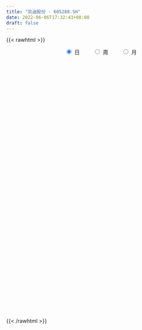 ```yaml
---
title: "凯迪股份 - 605288.SH"
date: 2022-06-06T17:32:43+08:00
draft: false
---
```

{{< rawhtml >}}
    <div style="text-align: center">
        <label style="padding: 1rem;"><input style="margin-right: .5rem" type="radio" name="period" value="D" checked onclick="period_change(this)">日</label>
        <label style="padding: 1rem;"><input style="margin-right: .5rem" type="radio" name="period" value="W" onclick="period_change(this)">周</label>
        <label style="padding: 1rem;"><input style="margin-right: .5rem" type="radio" name="period" value="M" onclick="period_change(this)">月</label>
    </div>
    <div id="chart" style="height: 700px;"></div> 
    <script type="text/javascript">
        const D_v = [772.41,1424.44,54131.33,34660.89,32082.18,17005.27,15030.28,17598.48,11856.55,14975.43,26444.79,18009.73,10141.06,13515.1,9428.94,8322.63,6621.68,6348.87,8824.49,6694.92,8344.96,10373.36,7568.05,14236.99,14354.2,11735.23,18237.87,14739.95,12208.17,15393.13,12869.01,9641.47,5337.32,6543.75,4706.76,6699.52,7688.27,14560.17,22567.71,30994.92,22988.04,17297.69,18899.64,12810.77,12552.61,7107.74,11398.03,9815.12,6373.74,6211.0,6481.0,9656.0,5428.3,8078.9,14863.72,9359.0,9637.3,6243.0,6265.9,4372.0,5976.0,3418.36,3947.0,23174.57,19552.5,6698.0,7487.74,10531.36,7693.42,5686.99,5129.95,5326.95,4953.41,4820.0,4470.01,4133.0,3152.95,3040.0,2982.0,2526.0,1911.0,2732.0,2095.0,4473.0,3238.0,2397.0,2354.1,3125.0,2160.95,3853.95,2785.02,3813.0,2517.1,4220.0,5086.97,2481.02,2312.1,2245.09,1098.0,2383.02,2714.0,7509.09,2871.0,4295.0,4530.36,3385.36,3947.0,8364.92,4388.04,6923.26,3350.8,3159.26,2143.0,3157.0,1767.0,2042.0,2440.0,2035.0,1461.0,3589.32,4138.0,1829.0,2062.0,1511.0,1892.12,1731.14,7976.88,3970.0,7544.35,3826.0,7414.0,5049.74,6928.5,10765.44,6510.0,16499.8,7526.0,9583.2,7437.94,6834.98,6569.21,11339.75,9945.51,12411.0,10523.43,4618.0,5671.75,6897.75,5618.0,8762.0,7354.49,6406.0,4918.0,6795.25,4590.0,2287.0,4109.34,2669.0,1543.0,2856.0,2329.0,4345.8,1611.25,2009.25,4653.0,3479.0,3209.0,3019.0,3014.0,3696.0,2278.0,2175.0,2729.47,5542.43,1786.0,1905.95,2672.0,2106.0,1233.0,1190.0,1010.99,1894.0,1131.0,1100.12,1094.11,1559.0,1358.0,1748.0,2581.0,2059.0,6263.19,3882.0,2266.0,4461.5,2203.0,1860.0,1569.0,1490.0,1154.0,2879.37,3250.37,1249.0,1817.0,3192.0,1878.0,1413.0,1651.0,1431.0,1580.0,2732.0,1713.0,1474.0,1221.0,1152.7,679.0,1807.0,2151.0,2706.0,4556.92,5699.0,2346.13,1421.0,3985.0,2518.0,1932.0,3107.0,1084.0,3057.0,1003.0,670.0,1453.49,1158.0,2726.0,1834.0,2082.0,2620.0,1480.0,3688.97,3146.97,2882.92,3414.0,1668.42,2860.58,2169.0,2974.0,3356.17,893.7,3190.0,2769.27,1494.3,3799.0,2032.0,1391.0,1140.0,1280.45,739.0,2487.0,3381.66,3390.0,1800.83,1758.0,2916.83,1543.7,1789.0,1797.0,1279.0,1704.0,2179.0,2592.0,1805.0,1958.11,1682.0,1500.66,3879.01,6538.21,16282.12,17772.81,11856.6,8390.79,5684.74,6938.54,7674.94,4181.4,10474.2,8980.2,5789.6,6620.2,9387.4,5134.8,5417.2,6830.73,5749.81,7368.8,6559.2,5731.34,3015.55,3469.59,3725.8,4745.4,3145.4,4854.39,5107.53,4264.4,5188.4,9865.8,6219.0,4337.0,3759.39,12661.0,19517.4,14474.4,13668.35,9881.8,11054.75,6214.15,5472.6,3219.6,6327.8,4489.25,6375.09,3225.5,2132.4,2525.38,1907.6,4976.23,2052.0,2806.23,2825.16,2274.36,1820.0,1536.0,1682.0,1372.1,1097.4,1890.63,1950.8,3959.2,6336.8,13843.91,16228.22,21252.42,24469.03,15492.89,9523.2,13672.74,15440.2,14207.94,9854.09,10282.02,7498.77,12309.98,21760.82,18086.64,13494.14,10312.4,7751.66,10197.05,11712.2,8304.33,7732.84,7739.4,8104.2,11557.4,10540.86,6562.4,7442.2,9805.8,5643.2,9233.4,6948.2,2883.4,2599.6,3682.43,3517.2,4078.82,2008.01,1925.64,3001.2,1697.53,2797.4,1713.2,2138.38,1526.0,6536.2,2383.0,2887.4,1644.6,6269.4,3142.15,1791.4,2961.2,2056.4,1670.69,1874.2,2057.4,1982.65,1703.75,1621.65,2785.3,1665.5,1603.8,3212.8,2059.8,1982.6,1959.0,1576.8,1892.6,2296.0,2327.8,1810.2,3407.0,2163.8,1813.0,1322.4,1574.36,1507.8,1822.0,1276.65,1612.41,1978.26,2449.65,3021.8,3937.8,1937.4,1735.0,1401.2,1355.0,1486.8,4114.4,6854.86,3010.5,8506.2,9310.8,5186.8,4782.2,6756.02,5424.0,3435.5,4708.43,3785.4,4319.6,19248.54,17339.6,17333.8,15199.64,12434.24,12685.2,7283.4,7268.4,5555.8,3742.2,6402.8,3614.0,2983.6,10159.6,6065.6,8440.2,6272.0,4978.86,5304.6,6726.6,8400.4,5939.6,5834.4,8199.41,6201.6,3504.8,4089.8,2795.64,3875.0,5653.8,4198.0,2898.0,3072.89,2522.8,4216.4,3539.49,4369.4,3245.35,32998.91,21226.4,16363.6,13370.2,13423.9,8149.8,13904.09,10726.6,9477.6]
const D_histogram = [0.0,0.8506894587,0.8823317473,0.2533516401,-0.6334927816,-1.0909395328,-1.4665707301,-1.5585657667,-1.6845792743,-1.5030194248,-0.9331067181,-0.5617076293,-0.4005688625,-0.4361872726,-0.3791169373,-0.4645516635,-0.4525261996,-0.4817600113,-0.6376084398,-0.5147489419,-0.3762685661,-0.1590942611,0.0089516466,0.3160646387,0.5256819835,0.6492407894,0.9738316374,0.9961191019,1.0916096175,1.1444401847,0.86074419,0.3496737431,0.0749952557,0.0290812101,-0.0300130901,-0.0999458815,-0.2531884963,-0.0684081658,0.8432890205,1.2425527277,1.7506145552,1.7155047507,1.3985028026,1.2552038801,0.9095323157,0.6534526309,0.5848012013,0.3104220268,0.1626415282,-0.1141168715,-0.1901900582,-0.0505406079,-0.0617690416,0.0252557552,0.1730732867,0.0777116172,-0.2609746644,-0.4447287732,-0.6502779342,-0.7532076781,-1.0118959827,-1.111750959,-0.9568650106,-0.0145414725,0.6099847716,0.8563267553,0.922240559,0.6021121803,0.0860618423,-0.1685536077,-0.5755125262,-0.8440757438,-0.8158871722,-0.819574858,-0.622286086,-0.49047157,-0.4093161598,-0.2923966752,-0.264460965,-0.340385308,-0.3260415472,-0.3974416869,-0.4962376734,-0.785860583,-0.9400765782,-0.9889844346,-0.7641290926,-0.4466530422,-0.2635236615,0.0165771465,0.067044329,-0.0311313069,0.013764045,0.2263589171,0.4073214863,0.3850969469,0.210278932,0.1795232068,0.1432631812,0.1357599299,0.196142554,0.2341973668,0.3099738751,0.5049085204,0.4619402195,0.5703634184,0.6371423218,0.935795326,1.0620507536,1.0565335108,0.996937359,0.9413117467,0.8544837997,0.5209593672,0.294166716,0.1990966952,0.1655907478,0.1407803358,0.0917673744,-0.1161975423,-0.484737723,-0.7069463612,-0.7903540439,-0.7601685789,-0.7154326445,-0.6291060884,-0.0520193813,0.3251768794,0.5342351033,0.4674630495,0.5359273895,0.6817920739,0.872074798,0.9837851766,1.0751638883,1.841532725,2.1040024583,2.2139637933,2.1256279568,1.89364397,1.3695089779,0.5487678762,-0.7498727189,-1.5941401043,-1.9978720535,-2.259311235,-2.0961739526,-1.7453613562,-1.4846971746,-1.6813808974,-1.4051884202,-1.5707652501,-1.5899888656,-1.681328114,-1.6650198827,-1.3740837597,-0.9007995497,-0.7003791878,-0.449512894,-0.3693310004,-0.3401418421,-0.460455159,-0.4922568388,-0.4574957935,-0.1667285005,-0.1866602413,0.0640925898,0.0608667305,0.0095250607,-0.2460798899,-0.4383399028,-0.5325938116,-0.5713899146,-0.6831328054,-0.6162025277,-0.4189658626,-0.2075143163,-0.0973203859,-0.0606147389,-0.0794142613,-0.0278140534,0.2094976875,0.2605598645,0.3422234775,0.2893113828,0.2683978003,0.2597285607,0.265616263,0.1220843085,-0.0031940961,0.0216456159,0.2572876597,0.50298916,0.8737099808,1.1150177516,1.0615478922,1.1191764045,0.984320404,0.7368356323,0.4294133152,0.5628764113,0.5872362847,0.6241980961,0.7920572597,0.7543869733,0.68068576,0.5822459422,0.4676665315,0.3970512733,0.2610622067,0.0893555082,-0.1278496522,-0.2578719265,-0.4126379549,-0.4398422185,-0.292129045,-0.1343941705,-0.2865796156,-0.6014117684,-0.9562787778,-1.0748639993,-1.1585778459,-0.918568332,-0.6227131801,-0.3518937089,-0.3730896594,-0.3832625774,-0.5918888887,-0.6139497053,-0.5956530071,-0.4189217893,-0.2571339409,-0.0436843561,0.0959676707,0.2386230188,0.4338509421,0.5563571902,0.7334447224,0.8597593662,1.1001081056,1.3106705139,1.2607090544,1.3203415343,1.2887294438,1.1903506109,1.0155535636,0.7901349083,0.6221374542,0.4617813318,0.2191181456,0.1151391589,-0.1666756514,-0.3929153852,-0.6500620698,-0.8688611207,-0.927644585,-1.0187837176,-1.0203566394,-0.9493432551,-0.8975725611,-0.8119440739,-0.6209403572,-0.4784242917,-0.3216257175,-0.2597264062,-0.2497501833,-0.1344259314,-0.1017622468,-0.134514308,-0.2107114254,-0.1443766802,-0.0665207049,-1.9101139112,-3.064398325,-3.5098215245,-3.2236860025,-3.0776274779,-2.9740598771,-2.8262142115,-2.5683235732,-2.4042011255,-2.3058037321,-2.1100199598,-2.0679723758,-1.7719682649,-1.3869797241,-0.9262237498,-0.508943831,-0.0732580082,0.216636607,0.49710263,0.7953904559,1.066339217,1.3635070013,1.4880294645,1.576746778,1.6577520434,1.5880526103,1.5183788008,1.4750780175,1.3604232107,1.4317838591,1.4487198268,1.3711941779,1.1052125773,0.8199648287,0.6499593425,0.5513197572,0.6800146755,1.0801101424,1.2931123785,1.6268147804,1.6588660723,1.6795439148,1.5465058987,1.3837505205,1.1796671619,0.8236728187,0.4983763131,0.3160891493,0.2252528906,0.1181271274,0.1273914537,0.0907681528,0.0066746989,-0.0555539513,-0.1274928375,-0.0336157185,0.0929767131,0.1815340641,0.1767398473,0.2511293252,0.2883528286,0.2447896964,0.1835874475,0.2098457277,0.3382073912,0.370541487,0.7383700403,0.9923810415,1.345823471,1.7393539765,1.7715708988,1.6481780308,1.325302919,0.7604750042,0.6647377929,0.4510681863,0.4116935633,0.1572193237,0.2410317933,0.6902006764,0.7586787988,0.8250973546,0.8606119676,0.7248763643,0.6378774746,0.6732391392,0.4289941828,0.165551093,-0.1118084564,-0.2918368338,-0.2743984038,-0.2783464431,-0.4141967678,-0.4823419626,-0.7841769758,-1.0138486107,-0.9848279944,-1.1573396335,-1.1502871996,-1.0935294634,-0.939729996,-0.7763377801,-0.7496604984,-0.7196567754,-0.7009024142,-0.6298723205,-0.5781424968,-0.5162912319,-0.4188910017,-0.3148476921,-0.2834911097,-0.4588731262,-0.578096636,-0.5632943299,-0.4958881706,-0.1771051311,-0.0521141434,0.0470865473,0.0099430007,0.0500865043,0.0541287014,0.125190936,0.1002324024,0.1584832196,0.1206071296,0.0784362097,0.106442878,0.1250324305,0.076471444,-0.1388039971,-0.3486921695,-0.3634404696,-0.5644312396,-0.6482469904,-0.8065490329,-0.8259023213,-0.6537982073,-0.4726087617,-0.3317983071,-0.2899304501,-0.3065064553,-0.3019868652,-0.2244431726,-0.1053209809,-0.029322213,0.0680609628,0.1812454793,0.2411898347,0.3406533824,0.2872268173,0.3162545042,0.3194155884,0.3246155642,0.3607135006,0.3094404355,0.2302763497,0.0587600518,-0.2192194792,-0.4588734043,-0.6213297106,-0.7248295041,-0.8487546748,-1.0178945353,-0.9929510415,-0.8562533072,-0.6477045834,-0.4852638801,-0.329776061,-0.2083816594,0.0548717066,0.2348464768,0.1152522896,-0.0169824658,-0.0295540288,0.0259452408,0.101358016,0.1742189101,0.165320746,0.1467487268,0.0397894654,0.0475966587,0.0259875852,0.0125415833,-0.0085133958,0.0657029849,0.1490064179,0.1994755582,0.2032901199,0.1771991908,-0.0338743431,-0.1914815536,-0.2022176844,-0.2909055059,-0.2029688022,-0.0939901178,-0.0239082424,0.0864594511,0.2001403834,0.3037388971,0.4108492746,0.4797861467,0.4996676384,0.487897457,0.5125913363,0.5372557367,0.5919312057,0.6375891861,0.7420334181,0.7606473787,0.6582993038,0.5082501386,0.457540189,0.4094446507,0.4411570116,0.5061836313,0.5466851803]
const D_fast = [0.0,1.0633618234,1.3155870488,0.7499448517,-0.2952727655,-1.0254543998,-1.7677282797,-2.249364758,-2.7965230841,-2.9907180908,-2.6540820637,-2.4231098822,-2.3621133311,-2.5067785593,-2.5444874583,-2.7460601004,-2.8471661863,-2.9968400009,-3.3120905393,-3.3179182769,-3.2735050426,-3.0961043029,-2.9258204835,-2.5396913317,-2.1986534911,-1.9127844879,-1.3447357305,-1.0734184906,-0.7050255705,-0.3660849571,-0.4345949044,-0.8582469155,-1.1141765889,-1.1528203321,-1.2194179048,-1.3143371666,-1.5308769054,-1.3631986164,-0.240679175,0.4692227142,1.4149381805,1.8087045637,1.8413283162,2.0118303637,1.8935418782,1.8008253511,1.8783742219,1.681600554,1.5744804376,1.26919282,1.1455721188,1.272586417,1.2459157229,1.3392544586,1.5303403118,1.4544065465,1.0504765988,0.7555402968,0.3874216522,0.0961899888,-0.4154723115,-0.7932650276,-0.8775953318,0.0610928381,0.8381152751,1.2985389477,1.5950128912,1.4254125575,0.9308776801,0.6341238282,0.0832867781,-0.3962953754,-0.5720785968,-0.7806599971,-0.7389427467,-0.7297461232,-0.7509197529,-0.7070994371,-0.7452789682,-0.9062996382,-0.9734662642,-1.1442268256,-1.3670822305,-1.8531702858,-2.2424054256,-2.5385593906,-2.5047363218,-2.298923532,-2.1816750667,-1.897429972,-1.8302017073,-1.9361601699,-1.8878238067,-1.6186392053,-1.3358462645,-1.2617965672,-1.3840448491,-1.3699197726,-1.370364003,-1.3439272718,-1.2345090092,-1.1379048546,-0.9846348776,-0.6634731022,-0.5909563482,-0.3399422947,-0.1138778108,0.4187240249,0.8104921409,1.0691082758,1.2587464637,1.4384487881,1.565241791,1.3619572003,1.2087062281,1.1634103811,1.1713021206,1.1816867927,1.1556156748,0.9186013725,0.4288767611,0.0299315326,-0.251064661,-0.4109213408,-0.5450435675,-0.6159935336,-0.0519116718,0.4065788087,0.7491958085,0.799289517,1.0017357045,1.3180484074,1.7263498309,2.0840065037,2.4441761875,3.6709282054,4.4593985533,5.1228508367,5.5659219893,5.807348995,5.6255912475,4.9420421148,3.45593334,2.2131309285,1.3099309659,0.4836639757,0.1227577699,0.0372300273,-0.0732800848,-0.690309032,-0.7654136598,-1.3236818023,-1.7404026341,-2.252073911,-2.6520206504,-2.7046054673,-2.4565211447,-2.4311955798,-2.2927075095,-2.304858366,-2.3607046682,-2.5961317749,-2.7509976644,-2.8306105674,-2.5815253995,-2.6481222007,-2.3813462222,-2.3693553989,-2.4183158034,-2.7354407266,-3.0372857151,-3.2646880768,-3.4463316585,-3.7288577507,-3.8159781049,-3.7234829054,-3.5639099383,-3.4780461043,-3.456494142,-3.4951472298,-3.4505005353,-3.1608143725,-3.0446122293,-2.877392747,-2.8579769959,-2.8117911283,-2.7555282277,-2.6832364597,-2.7962473371,-2.9223242657,-2.8920731497,-2.5921091911,-2.2206604008,-1.6315120847,-1.111449876,-0.8995327623,-0.5621101489,-0.4508860484,-0.5141619121,-0.7142309003,-0.4400487014,-0.2688797569,-0.0758684214,0.2900050571,0.440931514,0.5374017407,0.5845234085,0.5868606307,0.6155081908,0.5447846759,0.3954168545,0.146249281,-0.048240975,-0.306166492,-0.4433313103,-0.3686503981,-0.2445140662,-0.4683444152,-0.9335295101,-1.5274662139,-1.9147674353,-2.2881257434,-2.2777583125,-2.1375814556,-1.9547354116,-2.069203777,-2.1751923393,-2.5317908728,-2.7073391157,-2.8379556693,-2.7659548988,-2.6684505356,-2.4659220399,-2.3022780954,-2.0999669926,-1.7962763337,-1.5346807881,-1.1742320753,-0.83297759,-0.3176018242,0.2206282126,0.4858440167,0.8755618802,1.1661321506,1.3653409705,1.4444323141,1.4165473859,1.4040842953,1.3591735059,1.171289856,1.096095659,0.7726119359,0.4481433559,0.0284811538,-0.4075331773,-0.6982277879,-1.0440628499,-1.3007249315,-1.4670473609,-1.6396698072,-1.7570273386,-1.7212587111,-1.6983487185,-1.6219565737,-1.624988864,-1.6774501869,-1.5957324179,-1.5885092949,-1.6548899331,-1.7837649069,-1.7535243318,-1.6922985327,-4.0134202168,-5.9338042119,-7.2566827925,-7.7764687711,-8.3998171159,-9.0397644845,-9.5984723717,-9.9826626267,-10.4195904603,-10.897644,-11.2293652177,-11.7043107276,-11.8512986829,-11.8130550732,-11.5838550363,-11.2938110753,-10.8764397546,-10.5323859876,-10.127644307,-9.6305088672,-9.0929753019,-8.4549307672,-7.9584009379,-7.4754969298,-6.9800536537,-6.6527399341,-6.3428190435,-6.0173503225,-5.7918993265,-5.3625927134,-4.983476789,-4.7182038934,-4.7078823496,-4.7881388911,-4.7956545417,-4.7564641876,-4.4577656004,-3.7876425979,-3.2513622672,-2.5109561703,-2.0641883602,-1.6236245391,-1.3700360805,-1.1868538286,-1.0960203967,-1.2460965353,-1.4467989625,-1.550063839,-1.5845868751,-1.6621808564,-1.6210686667,-1.6349999294,-1.7174247086,-1.7935418466,-1.8973539422,-1.8118807529,-1.6620441429,-1.528103276,-1.4887125309,-1.3515407217,-1.2422290112,-1.2245947193,-1.2399001063,-1.1611803941,-0.9482668829,-0.8232974154,-0.270876352,0.2312299096,0.9211282068,1.7494972065,2.2246068535,2.5132584931,2.5217091112,2.1469999474,2.2174471843,2.1165446243,2.180093392,1.9649239834,2.1089944013,2.7307134535,2.9888612756,3.2615541701,3.5122217749,3.5577052628,3.6301757417,3.8338471911,3.6968507804,3.4747954639,3.1694838004,2.9164962145,2.8653350436,2.7918003935,2.5524008768,2.3636701914,1.8657909343,1.3826571467,1.1654707644,0.7036242168,0.4231048509,0.2064802212,0.1253471897,0.0946549606,-0.0660828823,-0.2159933531,-0.3724645955,-0.458902582,-0.5517083825,-0.6189299255,-0.6262524458,-0.6009210592,-0.6404372542,-0.9305375522,-1.194285221,-1.3203064975,-1.3768723808,-1.102365624,-0.9904031722,-0.8794308447,-0.9140886412,-0.8614235114,-0.843849139,-0.7414891704,-0.7413896034,-0.6435179812,-0.6512422889,-0.6738041563,-0.6191867686,-0.5693391085,-0.598782234,-0.8487586743,-1.1458198891,-1.2514283066,-1.5935268865,-1.8394043849,-2.1993436856,-2.4251725543,-2.4165179922,-2.3534807371,-2.2956198592,-2.3262346147,-2.4194372338,-2.49041436,-2.4689814605,-2.376189514,-2.3075212994,-2.1931228828,-2.0346269965,-1.9143851825,-1.7297582891,-1.71137815,-1.603286837,-1.5202718557,-1.4339179888,-1.3076416773,-1.2815546335,-1.3031496318,-1.4599759168,-1.7927603176,-2.1471325939,-2.4649213277,-2.7496284973,-3.0857423367,-3.5093558309,-3.7326500976,-3.81001569,-3.7633931121,-3.7222683789,-3.649224575,-3.5799255882,-3.3029542956,-3.0642679062,-3.1550490211,-3.2915293928,-3.3114894631,-3.2495038833,-3.1487516041,-3.0323359825,-2.99990396,-2.9817887976,-3.0788006926,-3.0590943346,-3.0742065119,-3.0845171179,-3.107700446,-3.0170583191,-2.8965032815,-2.7961652518,-2.74152816,-2.7233192915,-2.9428614111,-3.1483390101,-3.2096295619,-3.3710437599,-3.3338492568,-3.2483681018,-3.184263287,-3.0522807308,-2.8885647026,-2.7090314646,-2.4992087685,-2.3103253597,-2.1655269584,-2.0553227755,-1.9024810621,-1.7435027275,-1.5408444571,-1.3357891802,-1.0458365937,-0.8370607884,-0.7748340374,-0.7978206679,-0.7341455702,-0.6798799459,-0.537878332,-0.3463058045,-0.1691329605]
const D_slow = [0.0,0.2126723647,0.4332553015,0.4965932115,0.3382200161,0.0654851329,-0.3011575496,-0.6907989913,-1.1119438098,-1.487698666,-1.7209753456,-1.8614022529,-1.9615444685,-2.0705912867,-2.165370521,-2.2815084369,-2.3946399868,-2.5150799896,-2.6744820995,-2.803169335,-2.8972364765,-2.9370100418,-2.9347721301,-2.8557559705,-2.7243354746,-2.5620252772,-2.3185673679,-2.0695375924,-1.796635188,-1.5105251419,-1.2953390944,-1.2079206586,-1.1891718447,-1.1819015421,-1.1894048147,-1.2143912851,-1.2776884091,-1.2947904506,-1.0839681955,-0.7733300135,-0.3356763747,0.093199813,0.4428255136,0.7566264836,0.9840095625,1.1473727203,1.2935730206,1.3711785273,1.4118389093,1.3833096915,1.3357621769,1.3231270249,1.3076847645,1.3139987033,1.357267025,1.3766949293,1.3114512632,1.2002690699,1.0376995864,0.8493976669,0.5964236712,0.3184859314,0.0792696788,0.0756343106,0.2281305035,0.4422121924,0.6727723321,0.8233003772,0.8448158378,0.8026774359,0.6587993043,0.4477803684,0.2438085753,0.0389148608,-0.1166566607,-0.2392745532,-0.3416035931,-0.4147027619,-0.4808180032,-0.5659143302,-0.647424717,-0.7467851387,-0.8708445571,-1.0673097028,-1.3023288474,-1.549574956,-1.7406072292,-1.8522704897,-1.9181514051,-1.9140071185,-1.8972460363,-1.905028863,-1.9015878517,-1.8449981224,-1.7431677509,-1.6468935141,-1.5943237811,-1.5494429794,-1.5136271841,-1.4796872017,-1.4306515632,-1.3721022214,-1.2946087527,-1.1683816226,-1.0528965677,-0.9103057131,-0.7510201326,-0.5170713011,-0.2515586127,0.012574765,0.2618091047,0.4971370414,0.7107579913,0.8409978331,0.9145395121,0.9643136859,1.0057113729,1.0409064568,1.0638483004,1.0347989148,0.9136144841,0.7368778938,0.5392893828,0.3492472381,0.170389077,0.0131125549,0.0001077095,0.0814019294,0.2149607052,0.3318264676,0.4658083149,0.6362563334,0.8542750329,1.1002213271,1.3690122992,1.8293954804,2.355396095,2.9088870433,3.4402940325,3.913705025,4.2560822695,4.3932742386,4.2058060588,3.8072710328,3.3078030194,2.7429752107,2.2189317225,1.7825913835,1.4114170898,0.9910718655,0.6397747604,0.2470834479,-0.1504137685,-0.570745797,-0.9870007677,-1.3305217076,-1.555721595,-1.730816392,-1.8431946155,-1.9355273656,-2.0205628261,-2.1356766159,-2.2587408256,-2.3731147739,-2.4147968991,-2.4614619594,-2.445438812,-2.4302221293,-2.4278408642,-2.4893608366,-2.5989458123,-2.7320942652,-2.8749417439,-3.0457249452,-3.1997755772,-3.3045170428,-3.3563956219,-3.3807257184,-3.3958794031,-3.4157329684,-3.4226864818,-3.3703120599,-3.3051720938,-3.2196162244,-3.1472883787,-3.0801889286,-3.0152567885,-2.9488527227,-2.9183316456,-2.9191301696,-2.9137187656,-2.8493968507,-2.7236495607,-2.5052220655,-2.2264676276,-1.9610806546,-1.6812865534,-1.4352064524,-1.2509975444,-1.1436442156,-1.0029251127,-0.8561160416,-0.7000665175,-0.5020522026,-0.3134554593,-0.1432840193,0.0022774663,0.1191940992,0.2184569175,0.2837224692,0.3060613462,0.2740989332,0.2096309515,0.1064714628,-0.0034890918,-0.0765213531,-0.1101198957,-0.1817647996,-0.3321177417,-0.5711874361,-0.839903436,-1.1295478974,-1.3591899805,-1.5148682755,-1.6028417027,-1.6961141176,-1.7919297619,-1.9399019841,-2.0933894104,-2.2423026622,-2.3470331095,-2.4113165947,-2.4222376838,-2.3982457661,-2.3385900114,-2.2301272759,-2.0910379783,-1.9076767977,-1.6927369562,-1.4177099298,-1.0900423013,-0.7748650377,-0.4447796541,-0.1225972932,0.1749903596,0.4288787505,0.6264124775,0.7819468411,0.8973921741,0.9521717105,0.9809565002,0.9392875873,0.841058741,0.6785432236,0.4613279434,0.2294167972,-0.0252791323,-0.2803682921,-0.5177041059,-0.7420972461,-0.9450832646,-1.1003183539,-1.2199244268,-1.3003308562,-1.3652624578,-1.4277000036,-1.4613064865,-1.4867470482,-1.5203756252,-1.5730534815,-1.6091476515,-1.6257778278,-2.1033063056,-2.8694058868,-3.746861268,-4.5527827686,-5.322189638,-6.0657046073,-6.7722581602,-7.4143390535,-8.0153893349,-8.5918402679,-9.1193452579,-9.6363383518,-10.079330418,-10.4260753491,-10.6576312865,-10.7848672443,-10.8031817463,-10.7490225946,-10.6247469371,-10.4258993231,-10.1593145188,-9.8184377685,-9.4464304024,-9.0522437079,-8.637805697,-8.2407925445,-7.8611978443,-7.4924283399,-7.1523225372,-6.7943765725,-6.4321966158,-6.0893980713,-5.813094927,-5.6081037198,-5.4456138842,-5.3077839449,-5.137780276,-4.8677527404,-4.5444746457,-4.1377709506,-3.7230544326,-3.3031684539,-2.9165419792,-2.5706043491,-2.2756875586,-2.0697693539,-1.9451752757,-1.8661529883,-1.8098397657,-1.7803079838,-1.7484601204,-1.7257680822,-1.7240994075,-1.7379878953,-1.7698611047,-1.7782650343,-1.755020856,-1.70963734,-1.6654523782,-1.6026700469,-1.5305818398,-1.4693844157,-1.4234875538,-1.3710261219,-1.2864742741,-1.1938389023,-1.0092463923,-0.7611511319,-0.4246952641,0.01014323,0.4530359547,0.8650804624,1.1964061921,1.3865249432,1.5527093914,1.665476438,1.7683998288,1.8077046597,1.867962608,2.0405127771,2.2301824768,2.4364568155,2.6516098074,2.8328288985,2.9922982671,3.1606080519,3.2678565976,3.3092443709,3.2812922568,3.2083330483,3.1397334474,3.0701468366,2.9665976446,2.846012154,2.6499679101,2.3965057574,2.1502987588,1.8609638504,1.5733920505,1.3000096846,1.0650771856,0.8709927406,0.683577616,0.5036634222,0.3284378187,0.1709697385,0.0264341143,-0.1026386936,-0.2073614441,-0.2860733671,-0.3569461445,-0.4716644261,-0.6161885851,-0.7570121675,-0.8809842102,-0.925260493,-0.9382890288,-0.926517392,-0.9240316418,-0.9115100157,-0.8979778404,-0.8666801064,-0.8416220058,-0.8020012009,-0.7718494185,-0.7522403661,-0.7256296466,-0.694371539,-0.675253678,-0.7099546772,-0.7971277196,-0.887987837,-1.0290956469,-1.1911573945,-1.3927946527,-1.5992702331,-1.7627197849,-1.8808719753,-1.9638215521,-2.0363041646,-2.1129307784,-2.1884274948,-2.2445382879,-2.2708685331,-2.2781990864,-2.2611838457,-2.2158724758,-2.1555750172,-2.0704116716,-1.9986049673,-1.9195413412,-1.8396874441,-1.758533553,-1.6683551779,-1.590995069,-1.5334259816,-1.5187359686,-1.5735408384,-1.6882591895,-1.8435916172,-2.0247989932,-2.2369876619,-2.4914612957,-2.7396990561,-2.9537623829,-3.1156885287,-3.2370044988,-3.319448514,-3.3715439289,-3.3578260022,-3.299114383,-3.2703013106,-3.2745469271,-3.2819354343,-3.2754491241,-3.2501096201,-3.2065548926,-3.165224706,-3.1285375244,-3.118590158,-3.1066909933,-3.100194097,-3.0970587012,-3.0991870502,-3.0827613039,-3.0455096995,-2.9956408099,-2.9448182799,-2.9005184823,-2.908987068,-2.9568574564,-3.0074118775,-3.080138254,-3.1308804545,-3.154377984,-3.1603550446,-3.1387401818,-3.088705086,-3.0127703617,-2.9100580431,-2.7901115064,-2.6651945968,-2.5432202325,-2.4150723984,-2.2807584643,-2.1327756628,-1.9733783663,-1.7878700118,-1.5977081671,-1.4331333412,-1.3060708065,-1.1916857592,-1.0893245966,-0.9790353437,-0.8524894358,-0.7158181408]
const D_data = [['2020-06-01', 111.11, 133.33, 111.11, 133.33],['2020-06-02', 146.66, 146.66, 146.66, 146.66],['2020-06-03', 160.87, 139.53, 138.23, 160.87],['2020-06-04', 133.63, 130.15, 129.08, 135.87],['2020-06-05', 129.9, 122.71, 122.43, 129.92],['2020-06-08', 123.11, 123.78, 122.5, 125.18],['2020-06-09', 123.78, 121.5, 121.48, 125.0],['2020-06-10', 121.0, 122.5, 118.0, 123.97],['2020-06-11', 121.21, 120.05, 119.63, 122.9],['2020-06-12', 117.0, 122.59, 116.96, 123.25],['2020-06-15', 122.18, 128.29, 122.18, 131.88],['2020-06-16', 128.03, 127.5, 124.04, 128.68],['2020-06-17', 126.6, 125.65, 124.5, 126.76],['2020-06-18', 125.8, 122.9, 122.88, 128.26],['2020-06-19', 123.0, 123.49, 120.96, 123.94],['2020-06-22', 122.68, 120.97, 120.91, 122.9],['2020-06-23', 120.07, 121.29, 120.07, 122.88],['2020-06-24', 121.11, 120.0, 119.71, 121.55],['2020-06-29', 119.0, 117.09, 116.82, 119.99],['2020-06-30', 117.88, 119.64, 117.41, 120.6],['2020-07-01', 120.2, 119.78, 118.8, 121.73],['2020-07-02', 119.58, 121.1, 117.9, 121.59],['2020-07-03', 122.03, 121.05, 120.01, 122.2],['2020-07-06', 120.16, 123.8, 120.16, 123.8],['2020-07-07', 123.85, 123.92, 123.85, 126.32],['2020-07-08', 123.66, 123.84, 122.0, 124.38],['2020-07-09', 124.12, 127.88, 123.31, 127.88],['2020-07-10', 129.0, 125.51, 125.36, 129.13],['2020-07-13', 125.4, 127.31, 124.93, 127.82],['2020-07-14', 126.92, 127.84, 126.16, 131.3],['2020-07-15', 127.8, 123.6, 123.28, 128.68],['2020-07-16', 123.83, 118.9, 118.0, 124.49],['2020-07-17', 118.91, 119.73, 118.38, 120.53],['2020-07-20', 119.63, 121.6, 119.42, 121.6],['2020-07-21', 121.88, 120.98, 120.73, 121.88],['2020-07-22', 120.77, 120.27, 119.82, 121.87],['2020-07-23', 119.76, 118.3, 116.5, 120.0],['2020-07-24', 118.99, 122.31, 118.7, 123.7],['2020-07-27', 124.63, 134.54, 123.55, 134.54],['2020-07-28', 138.7, 132.38, 131.88, 143.33],['2020-07-29', 132.63, 137.33, 132.38, 140.88],['2020-07-30', 136.77, 133.18, 132.99, 138.6],['2020-07-31', 131.5, 129.98, 127.25, 134.46],['2020-08-03', 130.61, 132.06, 128.05, 133.0],['2020-08-04', 132.1, 129.19, 128.82, 132.99],['2020-08-05', 128.74, 129.46, 128.63, 130.58],['2020-08-06', 129.4, 131.6, 127.1, 132.59],['2020-08-07', 130.68, 128.64, 126.9, 131.26],['2020-08-10', 128.4, 129.47, 127.37, 130.13],['2020-08-11', 129.91, 126.92, 126.92, 129.97],['2020-08-12', 126.5, 128.55, 126.48, 129.15],['2020-08-13', 128.29, 131.52, 127.35, 133.8],['2020-08-14', 130.6, 130.12, 128.13, 131.7],['2020-08-17', 130.66, 131.73, 128.52, 132.88],['2020-08-18', 129.8, 133.4, 129.8, 135.76],['2020-08-19', 132.0, 130.79, 130.5, 135.72],['2020-08-20', 130.82, 126.68, 126.5, 133.3],['2020-08-21', 126.38, 127.1, 125.81, 127.58],['2020-08-24', 126.51, 125.49, 124.23, 127.09],['2020-08-25', 125.58, 125.51, 124.81, 126.5],['2020-08-26', 125.05, 121.97, 121.69, 125.97],['2020-08-27', 122.64, 122.2, 120.45, 122.7],['2020-08-28', 122.24, 124.74, 121.0, 125.46],['2020-08-31', 125.68, 137.21, 125.62, 137.21],['2020-09-01', 137.21, 137.74, 133.05, 141.44],['2020-09-02', 139.0, 136.0, 135.14, 139.0],['2020-09-03', 135.02, 135.38, 134.7, 140.0],['2020-09-04', 134.01, 130.57, 128.18, 134.05],['2020-09-07', 131.0, 126.24, 126.24, 131.8],['2020-09-08', 126.46, 127.51, 125.12, 128.98],['2020-09-09', 126.65, 123.61, 123.61, 126.65],['2020-09-10', 124.5, 123.02, 122.7, 126.8],['2020-09-11', 123.02, 125.47, 122.65, 125.99],['2020-09-14', 126.1, 124.5, 123.52, 127.2],['2020-09-15', 124.7, 126.96, 123.32, 126.98],['2020-09-16', 126.8, 126.56, 125.35, 128.29],['2020-09-17', 126.55, 126.1, 124.03, 126.55],['2020-09-18', 126.4, 126.75, 125.1, 127.81],['2020-09-21', 127.32, 125.74, 124.56, 127.32],['2020-09-22', 124.5, 123.99, 123.9, 125.65],['2020-09-23', 124.99, 124.6, 123.99, 125.19],['2020-09-24', 124.0, 122.98, 122.6, 124.11],['2020-09-25', 123.0, 121.7, 121.31, 123.54],['2020-09-28', 121.21, 117.6, 117.02, 122.42],['2020-09-29', 118.5, 117.23, 117.2, 119.0],['2020-09-30', 117.7, 117.02, 116.5, 118.6],['2020-10-09', 118.5, 119.99, 118.01, 120.14],['2020-10-12', 120.3, 121.88, 119.47, 121.91],['2020-10-13', 121.87, 121.0, 120.36, 121.87],['2020-10-14', 120.81, 123.1, 120.34, 124.88],['2020-10-15', 122.89, 120.88, 120.8, 122.99],['2020-10-16', 120.88, 118.63, 117.88, 121.55],['2020-10-19', 118.64, 120.0, 118.21, 120.1],['2020-10-20', 119.5, 122.63, 118.67, 123.4],['2020-10-21', 122.97, 123.3, 122.67, 124.5],['2020-10-22', 124.13, 121.26, 120.2, 124.13],['2020-10-23', 121.0, 118.82, 118.5, 122.28],['2020-10-26', 118.09, 120.0, 117.17, 120.19],['2020-10-27', 119.68, 119.66, 118.54, 120.05],['2020-10-28', 120.01, 119.8, 118.5, 120.59],['2020-10-29', 118.8, 120.72, 117.6, 121.78],['2020-10-30', 118.81, 120.68, 118.18, 123.95],['2020-11-02', 120.66, 121.49, 119.56, 122.63],['2020-11-03', 122.0, 123.87, 121.51, 124.5],['2020-11-04', 123.39, 121.53, 120.81, 124.4],['2020-11-05', 122.43, 123.88, 121.67, 124.2],['2020-11-06', 124.07, 124.2, 122.12, 124.51],['2020-11-09', 124.2, 128.64, 124.2, 129.1],['2020-11-10', 129.06, 128.38, 127.05, 129.83],['2020-11-11', 130.28, 127.89, 127.56, 134.5],['2020-11-12', 127.51, 127.88, 125.55, 129.51],['2020-11-13', 127.88, 128.45, 126.0, 128.8],['2020-11-16', 129.5, 128.48, 127.37, 129.5],['2020-11-17', 127.66, 124.91, 124.68, 128.0],['2020-11-18', 124.3, 125.18, 124.3, 125.85],['2020-11-19', 124.66, 126.29, 124.13, 126.6],['2020-11-20', 125.56, 127.0, 124.63, 127.31],['2020-11-23', 128.11, 127.22, 126.22, 128.39],['2020-11-24', 127.09, 126.96, 126.57, 127.69],['2020-11-25', 127.0, 124.41, 124.2, 129.46],['2020-11-26', 123.3, 120.73, 120.28, 125.0],['2020-11-27', 120.73, 120.6, 119.86, 121.51],['2020-11-30', 122.0, 121.0, 119.92, 122.0],['2020-12-01', 121.0, 121.72, 120.08, 122.2],['2020-12-02', 121.2, 121.55, 120.66, 121.97],['2020-12-03', 121.2, 121.9, 120.3, 122.42],['2020-12-04', 121.6, 129.58, 120.95, 129.79],['2020-12-07', 130.1, 129.78, 128.01, 131.5],['2020-12-08', 130.29, 129.63, 129.0, 132.5],['2020-12-09', 129.48, 127.0, 126.5, 129.99],['2020-12-10', 127.46, 129.16, 127.0, 134.48],['2020-12-11', 129.97, 131.28, 127.75, 133.0],['2020-12-14', 130.51, 133.48, 129.21, 134.4],['2020-12-15', 135.87, 134.2, 132.35, 141.25],['2020-12-16', 131.33, 135.5, 130.18, 137.0],['2020-12-17', 137.99, 147.69, 135.0, 148.98],['2020-12-18', 147.96, 146.05, 144.27, 149.89],['2020-12-21', 146.0, 147.26, 142.61, 151.23],['2020-12-22', 146.91, 147.03, 145.27, 151.88],['2020-12-23', 147.61, 146.5, 144.28, 149.86],['2020-12-24', 145.2, 142.68, 141.25, 148.49],['2020-12-25', 142.5, 136.7, 132.05, 142.5],['2020-12-28', 136.82, 125.49, 124.89, 137.33],['2020-12-29', 125.0, 125.0, 124.29, 129.41],['2020-12-30', 123.52, 126.2, 121.0, 126.6],['2020-12-31', 124.65, 124.9, 123.5, 126.74],['2021-01-04', 126.0, 128.56, 124.21, 129.24],['2021-01-05', 127.98, 131.05, 126.97, 132.02],['2021-01-06', 130.88, 130.51, 127.7, 131.99],['2021-01-07', 129.87, 123.85, 122.9, 131.65],['2021-01-08', 123.16, 128.87, 118.28, 129.53],['2021-01-11', 128.87, 122.5, 122.03, 128.87],['2021-01-12', 119.08, 122.57, 119.08, 126.4],['2021-01-13', 122.0, 120.0, 118.21, 123.48],['2021-01-14', 119.01, 119.69, 118.99, 124.4],['2021-01-15', 119.6, 122.58, 119.5, 123.05],['2021-01-18', 121.58, 125.82, 121.58, 126.8],['2021-01-19', 127.0, 123.35, 123.0, 127.0],['2021-01-20', 124.0, 124.49, 123.01, 124.92],['2021-01-21', 123.75, 122.65, 122.57, 124.87],['2021-01-22', 122.52, 121.74, 121.01, 123.47],['2021-01-25', 122.09, 119.0, 118.4, 122.88],['2021-01-26', 118.53, 119.0, 118.5, 120.87],['2021-01-27', 120.0, 119.13, 118.35, 120.47],['2021-01-28', 119.51, 122.63, 119.18, 125.3],['2021-01-29', 121.2, 118.98, 118.0, 122.6],['2021-02-01', 118.2, 122.6, 117.3, 123.98],['2021-02-02', 121.61, 119.79, 119.5, 122.28],['2021-02-03', 119.7, 118.72, 117.22, 121.3],['2021-02-04', 118.08, 114.88, 114.8, 119.49],['2021-02-05', 115.5, 113.82, 113.8, 116.0],['2021-02-08', 113.88, 113.5, 111.17, 113.88],['2021-02-09', 112.7, 112.99, 111.4, 113.95],['2021-02-10', 112.67, 110.74, 106.7, 112.87],['2021-02-18', 110.95, 111.89, 110.95, 112.49],['2021-02-19', 111.89, 113.36, 110.01, 113.74],['2021-02-22', 113.4, 113.92, 113.4, 116.53],['2021-02-23', 113.8, 112.92, 111.12, 114.38],['2021-02-24', 112.8, 111.85, 111.39, 112.99],['2021-02-25', 112.03, 110.66, 110.61, 112.15],['2021-02-26', 110.3, 111.1, 110.0, 111.88],['2021-03-01', 112.11, 113.8, 112.0, 113.9],['2021-03-02', 114.01, 111.96, 110.85, 114.48],['2021-03-03', 111.97, 112.48, 111.2, 112.73],['2021-03-04', 112.66, 110.67, 110.65, 112.66],['2021-03-05', 110.03, 110.65, 109.4, 111.56],['2021-03-08', 111.46, 110.5, 110.33, 112.5],['2021-03-09', 111.3, 110.46, 106.89, 112.2],['2021-03-10', 109.76, 107.95, 107.51, 111.49],['2021-03-11', 107.04, 107.08, 106.85, 108.99],['2021-03-12', 107.07, 108.28, 102.53, 108.44],['2021-03-15', 108.0, 111.33, 106.0, 111.56],['2021-03-16', 110.89, 112.67, 109.7, 114.27],['2021-03-17', 113.5, 116.09, 112.15, 117.17],['2021-03-18', 116.8, 116.59, 114.16, 116.9],['2021-03-19', 114.87, 113.98, 113.56, 115.76],['2021-03-22', 113.75, 116.0, 113.22, 116.38],['2021-03-23', 116.0, 114.0, 113.6, 116.26],['2021-03-24', 113.95, 112.05, 111.0, 114.66],['2021-03-25', 111.35, 110.09, 108.68, 115.4],['2021-03-26', 110.65, 115.39, 109.11, 115.44],['2021-03-29', 115.22, 114.78, 113.59, 115.22],['2021-03-30', 115.5, 115.48, 113.4, 116.47],['2021-03-31', 114.48, 118.16, 114.48, 118.85],['2021-04-01', 117.58, 116.5, 115.66, 118.0],['2021-04-02', 116.99, 116.29, 115.22, 117.3],['2021-04-06', 115.85, 116.01, 114.91, 117.98],['2021-04-07', 115.31, 115.66, 113.89, 116.88],['2021-04-08', 115.65, 116.08, 115.65, 117.75],['2021-04-09', 115.99, 115.0, 114.55, 117.5],['2021-04-12', 115.0, 113.9, 113.8, 116.66],['2021-04-13', 113.9, 112.3, 112.3, 114.9],['2021-04-14', 112.51, 112.33, 111.92, 113.38],['2021-04-15', 112.98, 111.0, 110.77, 112.98],['2021-04-16', 111.01, 111.77, 111.0, 111.87],['2021-04-19', 112.56, 113.99, 111.13, 115.55],['2021-04-20', 113.36, 114.76, 113.01, 114.97],['2021-04-21', 114.8, 110.7, 103.28, 114.8],['2021-04-22', 110.65, 107.0, 105.9, 110.65],['2021-04-23', 107.39, 103.99, 102.72, 107.98],['2021-04-26', 104.02, 104.75, 103.05, 106.75],['2021-04-27', 105.28, 103.6, 102.4, 105.28],['2021-04-28', 104.2, 107.07, 104.2, 108.85],['2021-04-29', 106.07, 108.4, 106.0, 109.18],['2021-04-30', 108.96, 109.01, 107.6, 109.39],['2021-05-06', 108.86, 105.5, 104.24, 109.5],['2021-05-07', 104.9, 105.0, 104.58, 106.38],['2021-05-10', 104.55, 101.26, 99.88, 105.4],['2021-05-11', 100.72, 102.2, 100.2, 102.56],['2021-05-12', 101.9, 101.9, 101.02, 102.2],['2021-05-13', 103.49, 103.68, 102.08, 105.0],['2021-05-14', 103.48, 103.8, 102.08, 104.0],['2021-05-17', 102.9, 105.0, 102.41, 106.6],['2021-05-18', 105.7, 104.71, 104.15, 105.7],['2021-05-19', 104.33, 105.31, 104.11, 107.19],['2021-05-20', 104.82, 106.83, 104.82, 108.15],['2021-05-21', 108.0, 106.87, 106.0, 108.0],['2021-05-24', 106.4, 108.6, 106.14, 110.08],['2021-05-25', 108.3, 109.17, 107.98, 110.45],['2021-05-26', 108.99, 112.16, 108.3, 112.98],['2021-05-27', 112.19, 113.8, 111.02, 113.97],['2021-05-28', 113.8, 111.87, 111.87, 113.82],['2021-05-31', 111.03, 114.22, 110.21, 114.22],['2021-06-01', 113.6, 114.16, 113.11, 116.72],['2021-06-02', 114.16, 113.97, 112.2, 115.42],['2021-06-03', 116.3, 113.2, 112.23, 116.97],['2021-06-04', 112.05, 112.28, 112.05, 113.49],['2021-06-07', 110.0, 112.6, 110.0, 114.27],['2021-06-08', 112.1, 112.36, 110.03, 113.71],['2021-06-09', 113.0, 110.64, 110.41, 113.83],['2021-06-10', 110.9, 111.71, 110.72, 114.69],['2021-06-11', 111.59, 108.55, 108.5, 112.0],['2021-06-15', 108.55, 107.77, 107.3, 109.45],['2021-06-16', 107.52, 105.76, 105.31, 108.28],['2021-06-17', 106.47, 104.42, 104.06, 106.47],['2021-06-18', 104.1, 105.0, 104.03, 105.27],['2021-06-21', 104.88, 103.42, 103.3, 106.24],['2021-06-22', 103.74, 103.45, 103.0, 104.18],['2021-06-23', 103.7, 103.7, 103.39, 104.89],['2021-06-24', 103.68, 102.96, 102.0, 103.68],['2021-06-25', 103.27, 102.95, 102.1, 103.45],['2021-06-28', 103.23, 104.3, 102.16, 104.39],['2021-06-29', 103.95, 103.99, 103.21, 104.74],['2021-06-30', 103.29, 104.48, 103.29, 104.54],['2021-07-01', 104.78, 103.46, 103.39, 104.79],['2021-07-02', 103.29, 102.6, 102.6, 103.57],['2021-07-05', 103.38, 103.9, 102.8, 103.99],['2021-07-06', 104.0, 102.96, 102.11, 104.9],['2021-07-07', 101.11, 101.83, 101.11, 102.1],['2021-07-08', 101.9, 100.63, 100.1, 101.92],['2021-07-09', 100.5, 102.02, 100.1, 102.38],['2021-07-12', 102.86, 102.24, 101.55, 102.86],['2021-07-13', 71.5, 72.3, 71.5, 72.67],['2021-07-14', 71.51, 70.45, 69.78, 72.29],['2021-07-15', 70.3, 71.88, 68.04, 71.96],['2021-07-16', 71.21, 77.32, 71.21, 77.65],['2021-07-19', 76.99, 73.5, 73.37, 81.47],['2021-07-20', 73.01, 70.4, 69.78, 73.01],['2021-07-21', 70.4, 68.39, 68.3, 70.52],['2021-07-22', 68.23, 67.69, 66.66, 68.72],['2021-07-23', 67.5, 64.56, 64.4, 67.63],['2021-07-26', 64.55, 61.37, 60.9, 64.55],['2021-07-27', 61.8, 60.35, 60.22, 61.8],['2021-07-28', 59.9, 56.05, 55.2, 60.0],['2021-07-29', 56.59, 57.2, 56.0, 58.29],['2021-07-30', 57.08, 57.43, 55.88, 57.79],['2021-08-02', 57.0, 58.24, 57.0, 58.63],['2021-08-03', 57.9, 57.97, 57.58, 60.8],['2021-08-04', 58.0, 58.74, 56.92, 58.95],['2021-08-05', 58.75, 57.4, 56.9, 58.93],['2021-08-06', 57.01, 57.59, 55.68, 57.81],['2021-08-09', 57.43, 58.4, 56.71, 58.55],['2021-08-10', 58.1, 58.88, 58.1, 59.6],['2021-08-11', 59.08, 60.3, 58.37, 60.58],['2021-08-12', 60.88, 59.05, 58.7, 60.88],['2021-08-13', 58.79, 59.09, 58.24, 59.35],['2021-08-16', 58.94, 59.49, 58.52, 59.98],['2021-08-17', 59.5, 57.73, 57.6, 59.95],['2021-08-18', 57.91, 57.45, 57.01, 58.33],['2021-08-19', 57.63, 57.58, 57.0, 58.21],['2021-08-20', 57.76, 56.35, 55.24, 57.84],['2021-08-23', 56.52, 58.69, 56.51, 59.15],['2021-08-24', 58.63, 58.46, 58.25, 59.38],['2021-08-25', 56.81, 57.35, 56.3, 57.88],['2021-08-26', 56.89, 54.2, 53.69, 57.36],['2021-08-27', 53.6, 52.42, 52.38, 54.27],['2021-08-30', 52.1, 52.43, 51.88, 52.79],['2021-08-31', 52.6, 52.31, 51.59, 52.69],['2021-09-01', 52.49, 54.99, 52.49, 56.88],['2021-09-02', 54.99, 59.82, 54.01, 60.38],['2021-09-03', 59.24, 59.42, 58.6, 62.48],['2021-09-06', 61.0, 62.97, 59.43, 63.25],['2021-09-07', 62.03, 60.94, 60.59, 63.1],['2021-09-08', 60.8, 61.78, 59.0, 62.82],['2021-09-09', 61.0, 60.4, 59.87, 62.73],['2021-09-10', 60.38, 60.01, 58.78, 60.85],['2021-09-13', 59.8, 59.18, 58.74, 60.65],['2021-09-14', 59.05, 56.25, 56.02, 59.26],['2021-09-15', 56.1, 55.03, 54.8, 56.59],['2021-09-16', 54.9, 55.5, 54.9, 57.43],['2021-09-17', 56.14, 55.86, 54.17, 56.35],['2021-09-22', 55.86, 55.0, 54.7, 56.08],['2021-09-23', 55.31, 56.04, 55.05, 56.41],['2021-09-24', 55.85, 55.23, 55.01, 56.27],['2021-09-27', 55.76, 54.1, 52.72, 55.76],['2021-09-28', 53.5, 53.71, 53.23, 54.21],['2021-09-29', 53.81, 52.9, 52.03, 53.81],['2021-09-30', 53.49, 54.72, 53.02, 54.8],['2021-10-08', 54.89, 55.5, 54.3, 55.95],['2021-10-11', 55.49, 55.47, 54.41, 55.77],['2021-10-12', 55.0, 54.43, 54.08, 55.78],['2021-10-13', 54.5, 55.55, 54.21, 55.59],['2021-10-14', 55.21, 55.38, 54.89, 55.62],['2021-10-15', 55.19, 54.35, 54.35, 55.19],['2021-10-18', 54.31, 53.81, 53.01, 54.35],['2021-10-19', 53.92, 54.77, 53.07, 55.49],['2021-10-20', 54.96, 56.5, 53.92, 56.5],['2021-10-21', 56.5, 55.84, 54.88, 56.89],['2021-10-22', 55.78, 61.42, 55.37, 61.42],['2021-10-25', 61.5, 62.25, 59.9, 62.9],['2021-10-26', 61.58, 66.0, 61.54, 68.0],['2021-10-27', 66.6, 69.74, 64.0, 70.0],['2021-10-28', 68.48, 67.81, 65.0, 69.5],['2021-10-29', 66.44, 67.08, 65.8, 67.79],['2021-11-01', 66.5, 64.71, 62.01, 66.5],['2021-11-02', 63.99, 60.29, 59.93, 64.68],['2021-11-03', 60.5, 65.16, 59.47, 65.26],['2021-11-04', 64.53, 63.52, 62.2, 64.73],['2021-11-05', 63.65, 65.61, 62.49, 65.92],['2021-11-08', 65.83, 62.6, 62.5, 65.83],['2021-11-09', 62.01, 66.8, 62.0, 68.62],['2021-11-10', 66.0, 73.48, 65.61, 73.48],['2021-11-11', 73.47, 71.0, 69.88, 73.88],['2021-11-12', 70.97, 72.31, 69.8, 73.9],['2021-11-15', 72.51, 73.24, 70.19, 73.46],['2021-11-16', 73.25, 71.85, 71.01, 74.93],['2021-11-17', 71.22, 72.82, 70.05, 74.3],['2021-11-18', 72.63, 75.18, 71.63, 77.5],['2021-11-19', 75.01, 72.01, 71.8, 76.0],['2021-11-22', 72.37, 71.1, 70.2, 73.68],['2021-11-23', 71.31, 69.95, 69.22, 72.86],['2021-11-24', 69.85, 70.23, 68.81, 70.95],['2021-11-25', 71.02, 72.49, 70.59, 75.5],['2021-11-26', 71.98, 72.48, 70.18, 73.36],['2021-11-29', 71.05, 70.6, 69.63, 72.3],['2021-11-30', 72.01, 70.95, 70.59, 73.39],['2021-12-01', 70.6, 66.9, 66.8, 70.6],['2021-12-02', 66.61, 66.0, 64.41, 66.76],['2021-12-03', 65.89, 68.22, 65.01, 69.2],['2021-12-06', 68.0, 64.73, 64.12, 68.58],['2021-12-07', 64.39, 65.85, 64.39, 66.14],['2021-12-08', 66.5, 65.95, 64.7, 66.55],['2021-12-09', 65.95, 67.09, 65.8, 68.1],['2021-12-10', 66.59, 67.52, 66.15, 67.62],['2021-12-13', 67.85, 65.82, 65.38, 68.1],['2021-12-14', 65.7, 65.51, 65.14, 66.21],['2021-12-15', 65.59, 64.99, 64.8, 66.08],['2021-12-16', 64.99, 65.39, 64.36, 65.47],['2021-12-17', 65.48, 65.01, 65.0, 65.99],['2021-12-20', 65.0, 65.0, 63.64, 65.69],['2021-12-21', 65.05, 65.48, 64.89, 65.58],['2021-12-22', 65.5, 65.78, 65.2, 66.39],['2021-12-23', 65.8, 64.95, 64.7, 66.0],['2021-12-24', 64.98, 61.61, 60.53, 64.98],['2021-12-27', 61.5, 61.02, 59.88, 61.6],['2021-12-28', 61.5, 61.86, 61.03, 63.47],['2021-12-29', 62.05, 62.2, 61.13, 62.35],['2021-12-30', 62.0, 66.0, 62.0, 66.2],['2021-12-31', 66.75, 64.55, 64.13, 66.88],['2022-01-04', 64.32, 64.7, 63.71, 64.73],['2022-01-05', 64.99, 63.05, 62.78, 65.0],['2022-01-06', 63.05, 63.92, 62.66, 65.28],['2022-01-07', 64.1, 63.5, 63.48, 65.3],['2022-01-10', 63.13, 64.49, 62.68, 64.72],['2022-01-11', 64.4, 63.38, 63.15, 64.89],['2022-01-12', 63.3, 64.5, 63.11, 64.5],['2022-01-13', 64.55, 63.35, 63.11, 64.85],['2022-01-14', 63.35, 63.05, 63.01, 63.87],['2022-01-17', 62.88, 63.86, 62.75, 63.94],['2022-01-18', 64.12, 63.86, 63.09, 64.4],['2022-01-19', 63.8, 62.92, 62.6, 64.3],['2022-01-20', 62.78, 59.99, 59.8, 63.49],['2022-01-21', 59.81, 58.6, 58.02, 60.28],['2022-01-24', 59.14, 60.03, 58.05, 60.5],['2022-01-25', 60.03, 56.6, 56.0, 60.26],['2022-01-26', 56.72, 56.65, 56.56, 58.54],['2022-01-27', 56.66, 54.29, 54.29, 57.04],['2022-01-28', 54.3, 54.68, 54.2, 56.02],['2022-02-07', 55.85, 56.66, 55.65, 57.0],['2022-02-08', 56.71, 57.02, 56.3, 57.34],['2022-02-09', 57.05, 56.79, 55.58, 57.73],['2022-02-10', 56.18, 55.51, 55.33, 56.6],['2022-02-11', 55.51, 54.31, 54.3, 55.99],['2022-02-14', 54.31, 53.99, 53.35, 55.14],['2022-02-15', 54.41, 54.6, 53.15, 54.77],['2022-02-16', 54.89, 55.2, 54.61, 55.48],['2022-02-17', 55.25, 54.81, 54.39, 55.74],['2022-02-18', 54.6, 55.24, 54.04, 55.49],['2022-02-21', 55.5, 55.79, 54.81, 55.82],['2022-02-22', 55.36, 55.45, 54.59, 56.19],['2022-02-23', 55.43, 56.31, 55.21, 57.0],['2022-02-24', 55.18, 54.48, 53.8, 56.34],['2022-02-25', 54.52, 55.41, 54.48, 56.34],['2022-02-28', 55.41, 55.16, 53.71, 55.87],['2022-03-01', 54.5, 55.21, 54.5, 56.19],['2022-03-02', 55.24, 55.74, 54.7, 55.9],['2022-03-03', 55.66, 54.64, 54.35, 55.67],['2022-03-04', 54.25, 53.93, 53.7, 54.79],['2022-03-07', 54.25, 51.99, 51.5, 54.29],['2022-03-08', 52.0, 49.15, 48.6, 52.27],['2022-03-09', 49.3, 47.72, 46.13, 49.8],['2022-03-10', 48.6, 46.91, 46.41, 48.68],['2022-03-11', 46.6, 46.11, 44.91, 46.97],['2022-03-14', 45.99, 44.3, 44.22, 45.99],['2022-03-15', 44.38, 41.85, 41.81, 44.38],['2022-03-16', 42.09, 42.71, 40.85, 42.9],['2022-03-17', 42.8, 43.4, 42.8, 44.03],['2022-03-18', 43.59, 44.2, 43.07, 44.28],['2022-03-21', 44.2, 43.72, 43.18, 44.85],['2022-03-22', 43.74, 43.7, 42.81, 44.09],['2022-03-23', 43.7, 43.33, 43.26, 43.95],['2022-03-24', 44.0, 45.61, 44.0, 47.66],['2022-03-25', 45.0, 45.41, 44.04, 47.48],['2022-03-28', 44.4, 41.49, 41.14, 44.4],['2022-03-29', 42.5, 40.22, 40.11, 42.5],['2022-03-30', 40.5, 40.84, 39.53, 40.9],['2022-03-31', 40.79, 41.34, 40.44, 42.51],['2022-04-01', 41.25, 41.53, 40.68, 41.67],['2022-04-06', 41.51, 41.55, 41.09, 42.65],['2022-04-07', 41.52, 40.38, 40.35, 41.52],['2022-04-08', 40.5, 39.86, 39.71, 40.6],['2022-04-11', 39.66, 38.04, 37.92, 39.72],['2022-04-12', 38.01, 38.8, 37.86, 38.9],['2022-04-13', 38.63, 37.98, 37.98, 38.7],['2022-04-14', 38.07, 37.56, 37.5, 38.97],['2022-04-15', 37.59, 36.93, 36.41, 37.6],['2022-04-18', 36.73, 37.85, 36.0, 37.98],['2022-04-19', 37.99, 38.04, 37.41, 38.87],['2022-04-20', 38.04, 37.7, 37.4, 38.55],['2022-04-21', 37.75, 37.0, 36.6, 38.51],['2022-04-22', 36.97, 36.3, 36.01, 36.99],['2022-04-25', 35.57, 32.98, 32.98, 35.86],['2022-04-26', 33.25, 32.14, 31.97, 33.8],['2022-04-27', 31.49, 32.94, 30.75, 33.58],['2022-04-28', 31.3, 31.06, 30.35, 31.61],['2022-04-29', 31.12, 32.63, 30.88, 32.85],['2022-05-05', 32.63, 32.86, 32.37, 33.38],['2022-05-06', 32.32, 32.36, 31.61, 32.48],['2022-05-09', 32.25, 32.93, 32.1, 33.18],['2022-05-10', 32.72, 33.25, 32.18, 33.38],['2022-05-11', 33.25, 33.48, 33.1, 34.36],['2022-05-12', 33.37, 33.96, 33.19, 34.21],['2022-05-13', 33.96, 33.91, 33.5, 34.26],['2022-05-16', 34.4, 33.54, 33.4, 34.5],['2022-05-17', 33.37, 33.19, 32.91, 33.9],['2022-05-18', 33.52, 33.73, 33.04, 34.39],['2022-05-19', 33.4, 33.95, 33.21, 33.99],['2022-05-20', 34.05, 34.68, 33.95, 34.89],['2022-05-23', 34.76, 35.04, 34.31, 35.09],['2022-05-24', 35.04, 36.47, 34.82, 38.54],['2022-05-25', 36.47, 36.09, 34.88, 36.47],['2022-05-26', 36.05, 34.7, 34.6, 36.05],['2022-05-27', 34.15, 33.69, 33.35, 34.74],['2022-05-30', 33.71, 34.6, 33.02, 34.73],['2022-05-31', 34.88, 34.55, 33.71, 34.88],['2022-06-01', 34.5, 35.7, 34.5, 36.18],['2022-06-02', 35.72, 36.63, 35.45, 36.77],['2022-06-06', 36.62, 36.92, 36.35, 37.46]]
const W_v = [123071.25,76466.01,77539.62,21293.18,41805.78,73304.24,55449.1,40198.47,112748.0,53684.27,34150.04,48181.92,23979.26,67444.17,28790.72,19615.96,12246.0,10108.0,2354.1,15737.92,16617.19,15949.2,19028.72,26186.28,11549.0,13052.32,15173.14,27804.09,48229.74,41765.08,37497.94,34303.99,24996.25,13506.34,16098.3,15216.0,10446.9,3691.95,8211.99,6778.23,14009.19,14672.5,10342.74,9549.0,7394.0,6239.7,16919.92,12202.13,4191.0,7341.49,10742.0,14801.28,12253.45,13284.57,4550.45,12817.49,9325.53,10238.11,29882.0,50643.48,37100.34,33390.33,28424.7,19940.58,30645.13,54749.19,46291.65,23637.24,6565.38,12659.62,2274.36,7507.5,27981.34,86965.76,63456.99,73150.35,48277.64,45674.7,38687.0,19630.83,12711.2,14711.18,16326.55,8479.69,9239.65,11327.2,9707.0,11521.8,7503.21,12999.92,7915.4,31796.76,25584.52,49401.57,64936.28,16566.4,29225.6,31722.26,34575.41,7594.6,19420.44,17720.98,87204.46,46204.39,9477.6]
const W_histogram = [0.0,-0.0076581197,0.0453967224,-0.1465389622,-0.1919021914,0.075036988,-0.1299360282,-0.0861376218,0.4363181417,0.6554074609,0.8513395516,0.7333661939,0.4652755091,0.6387541583,0.3809229584,0.2725595333,-0.1410268267,-0.7003061645,-0.8317834235,-0.962665054,-0.9852008374,-0.8298252093,-0.4632545409,0.0641155925,0.3007192853,0.0260902137,0.426883064,0.7644415209,1.8770250622,1.873495673,1.0099699859,0.6567853563,-0.014279041,-0.5015672012,-0.9695102671,-1.5517505371,-2.0388305892,-2.0723249279,-2.1264716521,-2.0703678001,-2.065913207,-1.5743477048,-1.0734287184,-0.6230065978,-0.3661875319,-0.3671496421,-0.8191671261,-0.7114687322,-0.8332489203,-0.9112511411,-0.6831468245,-0.1504133449,0.2527487687,0.2887824423,0.1036471634,-0.1149171701,-0.2342247359,-0.2992099999,-1.865340554,-3.5240263477,-4.7864475063,-5.2581794141,-5.1120935274,-4.8453648793,-4.5819014953,-3.6263257557,-2.6878463544,-2.1056488288,-1.5478442605,-1.0233837927,-0.4626585605,-0.0307110185,0.8225289515,1.8032409885,2.3533096081,3.1206504154,3.5301117073,3.7348901773,3.4902724739,3.1960410658,2.7633424497,2.2034421096,1.9927469924,1.7527975778,1.5413862992,1.1001609135,0.5693381341,0.2354391211,0.1248979975,0.1113619278,0.0537833681,-0.4331083797,-0.7854121118,-0.8339891151,-1.0125806811,-1.119955878,-1.2549228996,-1.2504678982,-1.350015041,-1.289473273,-1.012677458,-0.6623175709,-0.3950251254,0.0578941062,0.4341690752]
const W_fast = [0.0,-0.0095726496,0.0548313731,-0.1737390521,-0.2670778291,0.0186205972,-0.218836426,-0.1965724251,0.4349628739,0.8179040584,1.2266710369,1.2920392277,1.1402674202,1.4734346089,1.3108341487,1.2706106069,0.8217675402,0.0874116613,-0.2520114536,-0.6235593476,-0.8923953404,-0.9444760146,-0.6937189814,-0.1503199499,0.1614635642,-0.106642954,0.4008706623,0.9295394995,2.5113793064,2.9762238353,2.3651906448,2.1762023543,1.5015681967,0.8888882362,0.1785676035,-0.7916103007,-1.7883980001,-2.3399735708,-2.925738208,-3.3872263061,-3.8992500147,-3.8012714387,-3.5687096319,-3.2740391608,-3.1087669778,-3.2015164986,-3.8583257641,-3.9284945532,-4.2585869714,-4.5644019774,-4.507084367,-4.0119542237,-3.5456049179,-3.4373756337,-3.5965991217,-3.8438927477,-4.0217564975,-4.1615442616,-6.1940099541,-8.7337023348,-11.19273537,-12.9790121312,-14.1109496264,-15.0555621982,-15.937574188,-15.8885798873,-15.6220620746,-15.5662767562,-15.3954332531,-15.1268187335,-14.6817581414,-14.257488354,-13.1986161461,-11.7670938619,-10.6286978403,-9.0811944291,-7.7892052104,-6.6507041961,-6.022753781,-5.5179749227,-5.2598379263,-5.2688777391,-4.9813861082,-4.7831361284,-4.6092008321,-4.7753859894,-5.1638742353,-5.438913468,-5.5182300923,-5.50392568,-5.5480583977,-6.1432272404,-6.6918840004,-6.9489582825,-7.3806950188,-7.7680591852,-8.2167569317,-8.5249189048,-8.9619698079,-9.2237963581,-9.2001699076,-9.0153894132,-8.8468532491,-8.3794604909,-7.8946432531]
const W_slow = [0.0,-0.0019145299,0.0094346507,-0.0272000899,-0.0751756377,-0.0564163907,-0.0889003978,-0.1104348032,-0.0013552678,0.1624965974,0.3753314853,0.5586730338,0.6749919111,0.8346804506,0.9299111903,0.9980510736,0.9627943669,0.7877178258,0.5797719699,0.3391057064,0.092805497,-0.1146508053,-0.2304644405,-0.2144355424,-0.1392557211,-0.1327331677,-0.0260124017,0.1650979786,0.6343542441,1.1027281624,1.3552206589,1.5194169979,1.5158472377,1.3904554374,1.1480778706,0.7601402363,0.2504325891,-0.2676486429,-0.7992665559,-1.316858506,-1.8333368077,-2.2269237339,-2.4952809135,-2.651032563,-2.7425794459,-2.8343668565,-3.039158638,-3.217025821,-3.4253380511,-3.6531508364,-3.8239375425,-3.8615408787,-3.7983536866,-3.726158076,-3.7002462851,-3.7289755777,-3.7875317616,-3.8623342616,-4.3286694001,-5.209675987,-6.4062878636,-7.7208327171,-8.998856099,-10.2101973188,-11.3556726927,-12.2622541316,-12.9342157202,-13.4606279274,-13.8475889925,-14.1034349407,-14.2190995809,-14.2267773355,-14.0211450976,-13.5703348505,-12.9820074484,-12.2018448446,-11.3193169177,-10.3855943734,-9.5130262549,-8.7140159885,-8.0231803761,-7.4723198487,-6.9741331006,-6.5359337061,-6.1505871313,-5.875546903,-5.7332123694,-5.6743525891,-5.6431280898,-5.6152876078,-5.6018417658,-5.7101188607,-5.9064718887,-6.1149691674,-6.3681143377,-6.6481033072,-6.9618340321,-7.2744510066,-7.6119547669,-7.9343230851,-8.1874924496,-8.3530718423,-8.4518281237,-8.4373545971,-8.3288123283]
const W_data = [['2020-06-05', 111.11, 122.71, 111.11, 160.87],['2020-06-12', 123.11, 122.59, 116.96, 125.18],['2020-06-19', 122.18, 123.49, 120.96, 131.88],['2020-06-24', 122.68, 120.0, 119.71, 122.9],['2020-07-03', 119.0, 121.05, 116.82, 122.2],['2020-07-10', 120.16, 125.51, 120.16, 129.13],['2020-07-17', 125.4, 119.73, 118.0, 131.3],['2020-07-24', 119.63, 122.31, 116.5, 123.7],['2020-07-31', 124.63, 129.98, 123.55, 143.33],['2020-08-07', 130.61, 128.64, 126.9, 133.0],['2020-08-14', 128.4, 130.12, 126.48, 133.8],['2020-08-21', 130.66, 127.1, 125.81, 135.76],['2020-08-28', 126.51, 124.74, 120.45, 127.09],['2020-09-04', 125.68, 130.57, 125.62, 141.44],['2020-09-11', 131.0, 125.47, 122.65, 131.8],['2020-09-18', 126.1, 126.75, 123.32, 128.29],['2020-09-25', 127.32, 121.7, 121.31, 127.32],['2020-09-30', 121.21, 117.02, 116.5, 122.42],['2020-10-09', 118.5, 119.99, 118.01, 120.14],['2020-10-16', 120.3, 118.63, 117.88, 124.88],['2020-10-23', 118.64, 118.82, 118.21, 124.5],['2020-10-30', 118.09, 120.68, 117.17, 123.95],['2020-11-06', 120.66, 124.2, 119.56, 124.51],['2020-11-13', 124.2, 128.45, 124.2, 134.5],['2020-11-20', 129.5, 127.0, 124.13, 129.5],['2020-11-27', 128.11, 120.6, 119.86, 129.46],['2020-12-04', 122.0, 129.58, 119.92, 129.79],['2020-12-11', 130.1, 131.28, 126.5, 134.48],['2020-12-18', 130.51, 146.05, 129.21, 149.89],['2020-12-25', 146.0, 136.7, 132.05, 151.88],['2020-12-31', 136.82, 124.9, 121.0, 137.33],['2021-01-08', 126.0, 128.87, 118.28, 132.02],['2021-01-15', 128.87, 122.58, 118.21, 128.87],['2021-01-22', 121.58, 121.74, 121.01, 127.0],['2021-01-29', 122.09, 118.98, 118.0, 125.3],['2021-02-05', 118.2, 113.82, 113.8, 123.98],['2021-02-10', 113.88, 110.74, 106.7, 113.95],['2021-02-19', 110.95, 113.36, 110.01, 113.74],['2021-02-26', 113.4, 111.1, 110.0, 116.53],['2021-03-05', 112.11, 110.65, 109.4, 114.48],['2021-03-12', 111.46, 108.28, 102.53, 112.5],['2021-03-19', 108.0, 113.98, 106.0, 117.17],['2021-03-26', 113.75, 115.39, 108.68, 116.38],['2021-04-02', 115.22, 116.29, 113.4, 118.85],['2021-04-09', 115.85, 115.0, 113.89, 117.98],['2021-04-16', 115.0, 111.77, 110.77, 116.66],['2021-04-23', 112.56, 103.99, 102.72, 115.55],['2021-04-30', 104.02, 109.01, 102.4, 109.39],['2021-05-07', 108.86, 105.0, 104.24, 109.5],['2021-05-14', 104.55, 103.8, 99.88, 105.4],['2021-05-21', 102.9, 106.87, 102.41, 108.15],['2021-05-28', 106.4, 111.87, 106.14, 113.97],['2021-06-04', 111.03, 112.28, 110.21, 116.97],['2021-06-11', 110.0, 108.55, 108.5, 114.69],['2021-06-18', 108.55, 105.0, 104.03, 109.45],['2021-06-25', 104.88, 102.95, 102.0, 106.24],['2021-07-02', 103.23, 102.6, 102.16, 104.79],['2021-07-09', 103.38, 102.02, 100.1, 104.9],['2021-07-16', 102.86, 77.32, 68.04, 102.86],['2021-07-23', 76.99, 64.56, 64.4, 81.47],['2021-07-30', 64.55, 57.43, 55.2, 64.55],['2021-08-06', 57.0, 57.59, 55.68, 60.8],['2021-08-13', 57.43, 59.09, 56.71, 60.88],['2021-08-20', 58.94, 56.35, 55.24, 59.98],['2021-08-27', 56.52, 52.42, 52.38, 59.38],['2021-09-03', 52.1, 59.42, 51.59, 62.48],['2021-09-10', 61.0, 60.01, 58.78, 63.25],['2021-09-17', 59.8, 55.86, 54.17, 60.65],['2021-09-24', 55.86, 55.23, 54.7, 56.41],['2021-09-30', 55.76, 54.72, 52.03, 55.76],['2021-10-08', 54.89, 55.5, 54.3, 55.95],['2021-10-15', 55.49, 54.35, 54.08, 55.78],['2021-10-22', 54.31, 61.42, 53.01, 61.42],['2021-10-29', 61.5, 67.08, 59.9, 70.0],['2021-11-05', 66.5, 65.61, 59.47, 66.5],['2021-11-12', 65.83, 72.31, 62.0, 73.9],['2021-11-19', 72.51, 72.01, 70.05, 77.5],['2021-11-26', 72.37, 72.48, 68.81, 75.5],['2021-12-03', 71.05, 68.22, 64.41, 73.39],['2021-12-10', 68.0, 67.52, 64.12, 68.58],['2021-12-17', 67.85, 65.01, 64.36, 68.1],['2021-12-24', 65.0, 61.61, 60.53, 66.39],['2021-12-31', 61.5, 64.55, 59.88, 66.88],['2022-01-07', 64.32, 63.5, 62.66, 65.3],['2022-01-14', 63.13, 63.05, 62.68, 64.89],['2022-01-21', 62.88, 58.6, 58.02, 64.4],['2022-01-28', 59.14, 54.68, 54.2, 60.5],['2022-02-11', 55.85, 54.31, 54.3, 57.73],['2022-02-18', 54.31, 55.24, 53.15, 55.74],['2022-02-25', 55.5, 55.41, 53.8, 57.0],['2022-03-04', 55.41, 53.93, 53.7, 56.19],['2022-03-11', 54.25, 46.11, 44.91, 54.29],['2022-03-18', 45.99, 44.2, 40.85, 45.99],['2022-03-25', 44.2, 45.41, 42.81, 47.66],['2022-04-01', 44.4, 41.53, 39.53, 44.4],['2022-04-08', 41.51, 39.86, 39.71, 42.65],['2022-04-15', 39.66, 36.93, 36.41, 39.72],['2022-04-22', 36.73, 36.3, 36.0, 38.87],['2022-04-29', 35.57, 32.63, 30.35, 35.86],['2022-05-06', 32.63, 32.36, 31.61, 33.38],['2022-05-13', 32.25, 33.91, 32.1, 34.36],['2022-05-20', 34.4, 34.68, 32.91, 34.89],['2022-05-27', 34.76, 33.69, 33.35, 38.54],['2022-06-02', 33.71, 36.63, 33.02, 36.77],['2022-06-10', 36.62, 36.92, 36.35, 37.46]]
const M_v = [313889.47,307986.18,183170.06,115030.28,50658.41,71878.32,168407.99,88904.88,37566.84,52060.66,46046.75,39936.35,46294.91,130939.93,120497.13,135806.69,124728.96,244564.28,88062.16,38753.54,33962.33,170413.73,119373.07,153514.18,34108.29]
const M_histogram = [0.0,0.6598746439,1.4987772891,0.652618196,0.3152159412,0.1005103623,0.2022020569,-0.1302757317,-0.8422392025,-0.7993791145,-1.3183194235,-1.24275526,-1.7497699923,-4.9724042974,-7.0409927658,-7.7812139804,-6.9973160002,-5.8250865304,-5.1130394691,-4.9365461518,-4.4332154095,-4.6539031283,-4.9801073283,-4.665614613,-3.9266798831]
const M_fast = [0.0,0.8248433048,2.0384402724,1.3554357282,1.0968374588,0.9072594704,1.0595016793,0.6944549577,-0.2280683138,-0.3850530043,-1.2335731692,-1.4686978207,-2.4131550512,-6.8788904305,-10.7077270904,-13.3932518001,-14.3586828199,-14.6427249828,-15.2089377887,-16.2665810094,-16.8715541195,-18.2557176203,-19.8269486524,-20.6788595903,-20.9215948313]
const M_slow = [0.0,0.164968661,0.5396629833,0.7028175322,0.7816215176,0.8067491081,0.8572996224,0.8247306894,0.6141708888,0.4143261102,0.0847462543,-0.2259425607,-0.6633850588,-1.9064861332,-3.6667343246,-5.6120378197,-7.3613668197,-8.8176384523,-10.0958983196,-11.3300348576,-12.4383387099,-13.601814492,-14.8468413241,-16.0132449773,-16.9949149481]
const M_data = [['2020-06-30', 111.11, 119.64, 111.11, 160.87],['2020-07-31', 120.2, 129.98, 116.5, 143.33],['2020-08-31', 130.61, 137.21, 120.45, 137.21],['2020-09-30', 137.21, 117.02, 116.5, 141.44],['2020-10-30', 118.5, 120.68, 117.17, 124.88],['2020-11-30', 120.66, 121.0, 119.56, 134.5],['2020-12-31', 121.0, 124.9, 120.08, 151.88],['2021-01-29', 126.0, 118.98, 118.0, 132.02],['2021-02-26', 118.2, 111.1, 106.7, 123.98],['2021-03-31', 112.11, 118.16, 102.53, 118.85],['2021-04-30', 117.58, 109.01, 102.4, 118.0],['2021-05-31', 108.86, 114.22, 99.88, 114.22],['2021-06-30', 113.6, 104.48, 102.0, 116.97],['2021-07-30', 104.78, 57.43, 55.2, 104.9],['2021-08-31', 57.0, 52.31, 51.59, 60.88],['2021-09-30', 52.49, 54.72, 52.03, 63.25],['2021-10-29', 54.89, 67.08, 53.01, 70.0],['2021-11-30', 66.5, 70.95, 59.47, 77.5],['2021-12-31', 70.6, 64.55, 59.88, 70.6],['2022-01-28', 64.32, 54.68, 54.2, 65.3],['2022-02-28', 55.85, 55.16, 53.15, 57.73],['2022-03-31', 54.5, 41.34, 39.53, 56.19],['2022-04-29', 41.25, 32.63, 30.35, 42.65],['2022-05-31', 32.63, 34.55, 31.61, 38.54],['2022-06-30', 34.5, 36.92, 34.5, 37.46]]
        const D_a = [null,null,160.87,null,null,null,null,null,null,null,null,null,null,null,null,null,null,null,116.82,null,null,null,null,null,null,null,null,null,null,131.3,null,null,null,null,null,null,116.5,null,null,null,null,null,null,null,null,null,null,null,null,null,null,null,null,null,135.76,null,null,null,null,null,null,120.45,null,null,null,null,null,null,null,null,null,null,null,null,null,128.29,null,null,null,null,null,null,null,null,null,116.5,null,null,null,null,null,null,null,null,124.5,null,null,null,null,null,null,null,null,null,120.81,null,null,null,null,134.5,null,null,null,null,null,null,null,null,null,null,null,119.86,null,null,null,null,null,null,null,null,null,null,null,null,null,null,null,null,151.88,null,null,null,null,null,null,null,null,null,null,null,null,null,null,118.21,null,null,null,127.0,null,null,null,null,null,null,null,null,null,null,null,null,null,null,null,106.7,null,null,null,null,null,null,null,null,114.48,null,null,null,null,null,null,null,102.53,null,null,null,null,null,null,null,null,null,null,null,null,118.85,null,null,null,null,null,null,null,null,null,null,null,null,null,null,null,null,null,null,null,null,null,null,null,99.88,null,null,null,null,null,null,null,null,null,null,null,null,null,null,null,null,null,116.97,null,null,null,null,null,null,null,null,null,null,null,null,null,102.0,null,null,null,null,null,null,null,104.9,null,null,null,null,null,null,null,null,null,null,null,null,null,null,null,55.2,null,null,null,null,null,null,null,null,null,null,60.88,null,null,null,null,null,null,null,null,null,null,null,null,51.59,null,null,null,63.25,null,null,null,null,null,null,null,null,null,null,null,null,null,null,52.03,null,null,null,null,null,null,null,null,null,null,null,null,null,null,null,null,null,null,null,null,null,null,null,null,null,null,null,null,null,null,77.5,null,null,null,null,null,null,null,null,null,null,null,64.12,null,null,null,null,null,null,null,null,null,null,null,null,null,null,null,null,null,null,66.88,null,null,null,null,62.68,null,null,null,null,null,64.4,null,null,null,null,null,null,null,null,null,null,null,null,null,null,53.15,null,null,null,null,null,57.0,null,null,null,null,null,null,null,null,null,null,null,null,null,null,40.85,null,null,null,null,null,47.66,null,null,null,null,null,null,null,null,null,null,null,null,null,null,null,null,null,null,null,null,null,null,30.35,null,null,null,null,null,null,null,null,null,null,null,null,null,null,38.54,null,null,null,null,null,null,null,null]
const W_a = [null,null,131.88,null,null,null,null,116.5,null,null,null,null,null,141.44,null,null,null,116.5,null,null,null,null,null,null,null,null,null,null,null,151.88,null,null,null,null,null,null,null,null,null,null,null,null,null,null,null,null,null,null,null,null,null,null,null,null,null,null,null,null,null,null,null,null,null,null,null,51.59,null,null,null,null,null,null,null,null,null,null,77.5,null,null,null,null,null,null,null,null,null,null,null,null,null,null,null,null,null,null,null,null,null,30.35,null,null,null,null,null,null]
const M_a = [null,null,null,null,null,null,151.88,null,null,null,null,null,null,null,51.59,null,null,null,null,null,null,null,null,null,null]
        const D_b = [[{ coord: ['2020-06-03', 131.3] }, { coord: ['2021-01-19', 116.82] }],[{ coord: ['2021-02-10', 114.48] }, { coord: ['2021-06-03', 106.7] }],[{ coord: ['2021-07-28', 60.88] }, { coord: ['2021-09-29', 55.2] }],[{ coord: ['2021-11-18', 66.88] }, { coord: ['2022-01-18', 64.12] }]]
const W_b = [[{ coord: ['2020-06-19', 131.88] }, { coord: ['2020-12-25', 116.5] }]]
const M_b = []
    </script>
{{< /rawhtml >}}